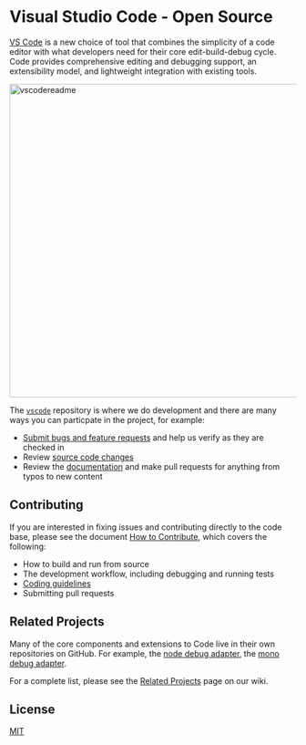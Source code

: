 # Visual Studio Code - Open Source

[VS Code](http://code.visualstudio.com) is a new choice of tool that combines the simplicity of a code editor with what developers need for their core edit-build-debug cycle. Code provides comprehensive editing and debugging support, an extensibility model, and lightweight integration with existing tools.

<img width="550" alt="vscodereadme" align="middle" src="https://cloud.githubusercontent.com/assets/1487073/11242808/60b6f7f4-8e04-11e5-8c0d-de9b6a36b24f.png">

The [`vscode`](https://github.com/microsoft/vscode) repository is where we do development and there are many ways you can particpate in the project, for example:

* [Submit bugs and feature requests](https://github.com/microsoft/vscode/issues) and help us verify as they are checked in
* Review [source code changes](https://github.com/microsoft/vscode/pulls)
* Review the [documentation](https://github.com/microsoft/vscode-docs) and make pull requests for anything from typos to new content

## Contributing
If you are interested in fixing issues and contributing directly to the code base, please see the document [How to Contribute](https://github.com/Microsoft/vscode/wiki/How-to-Contribute), which covers the following:

* How to build and run from source
* The development workflow, including debugging and running tests
* [Coding guidelines](https://github.com/Microsoft/vscode/wiki/Coding-Guidelines)
* Submitting pull requests

## Related Projects
Many of the core components and extensions to Code live in their own repositories on GitHub. For example, the [node debug adapter](https://github.com/microsoft/vscode-node-debug), the [mono debug adapter](https://github.com/microsoft/vscode-mono-debug).

For a complete list, please see the [Related Projects](https://github.com/Microsoft/vscode/wiki/Related-Projects) page on our wiki.

## License
[MIT](LICENSE.txt)